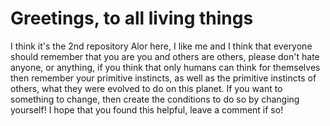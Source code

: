 # Greetings, to all living things
I think it's the 2nd repository
Alor here, I like me and I think that everyone should remember that you are you and others are others, please don't hate anyone, or anything, if you think that only humans can think for themselves then remember your primitive instincts, as well as the primitive instincts of others, what they were evolved to do on this planet. 
If you want to something to change, then create the conditions to do so by changing yourself! I hope that you found this helpful, leave a comment if so!
